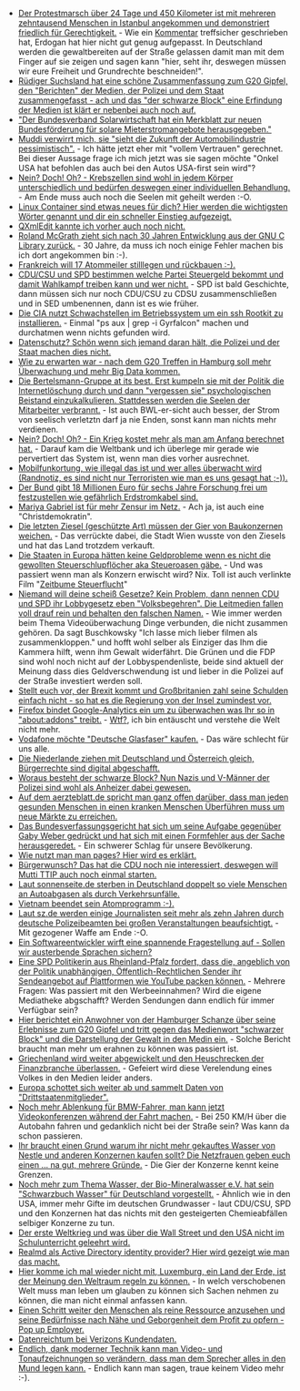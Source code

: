 * [Der Protestmarsch über 24 Tage und 450 Kilometer ist mit mehreren zehntausend Menschen in Istanbul angekommen und demonstriert friedlich für Gerechtigkeit.](https://www.heise.de/tp/features/Istanbul-Millionen-demonstrieren-fuer-Gerechtigkeit-3767738.html) - Wie ein [Kommentar](https://www.heise.de/forum/Telepolis/Kommentare/Istanbul-Millionen-demonstrieren-fuer-Gerechtigkeit/das-kommt-davon-wenn-man-alle-gewaltbereiten-Gruppen-ins-Gefaengnis-sperrt/posting-30676963/show/) treffsicher geschrieben hat, Erdogan hat hier nicht gut genug aufgepasst. In Deutschland werden die gewaltbereiten auf der Straße gelassen damit man mit dem Finger auf sie zeigen und sagen kann "hier, seht ihr, deswegen müssen wir eure Freiheit und Grundrechte beschneiden!".
* [Rüdiger Suchsland hat eine schöne Zusammenfassung zum G20 Gipfel, den "Berichten" der Medien, der Polizei und dem Staat zusammengefasst - ach und das "der schwarze Block" eine Erfindung der Medien ist klärt er nebenbei auch noch auf.](https://www.heise.de/tp/features/Ins-Auge-des-Betrachters-3767731.html)
* ["Der Bundesverband Solarwirtschaft hat ein Merkblatt zur neuen Bundesförderung für solare Mieterstromangebote herausgegeben."](http://www.sonnenseite.com/de/energie/merkblatt-zur-neuen-mieterstrom-foerderung-veroeffentlicht.html)
* [Muddi verwirrt mich, sie "sieht die Zukunft der Automobilindustrie pessimistisch".](https://www.golem.de/news/deutschland-merkel-sieht-zukunft-der-autoindustrie-pessimistisch-1707-128813.html) - Ich hätte jetzt eher mit "vollem Vertrauen" gerechnet. Bei dieser Aussage frage ich mich jetzt was sie sagen möchte "Onkel USA hat befohlen das auch bei den Autos USA-first sein wird"?
* [Nein? Doch! Oh? - Krebszellen sind wohl in jedem Körper unterschiedlich und bedürfen deswegen einer individuellen Behandlung.]( TestActiveDeletionLimitBatchjobFactory_172.16.26.128-30678_product) - Am Ende muss auch noch die Seelen mit geheilt werden :-O.
* [Linux Container sind etwas neues für dich? Hier werden die wichtigsten Wörter genannt und dir ein schneller Einstieg aufgezeigt.](https://opensource.com/article/17/7/how-linux-containers-evolved)
* [QXmlEdit kannte ich vorher auch noch nicht.](https://opensource.com/article/17/7/7-ways-handle-xml-qxmledit)
* [Roland McGrath zieht sich nach 30 Jahren Entwicklung aus der GNU C Library zurück.](https://www.heise.de/developer/meldung/GNU-C-Library-Roland-McGrath-zieht-sich-zurueck-3767790.html) - 30 Jahre, da muss ich noch einige Fehler machen bis ich dort angekommen bin :-).
* [Frankreich will 17 Atommeiler stilllegen und rückbauen :-).](https://www.heise.de/newsticker/meldung/Frankreich-koennte-bis-zu-17-Atomreaktoren-abschalten-3767988.html)
* [CDU/CSU und SPD bestimmen welche Partei Steuergeld bekommt und damit Wahlkampf treiben kann und wer nicht.](https://www.heise.de/tp/features/Verfassungsfeindlichen-Parteien-soll-Steuergeld-verwehrt-bleiben-3767861.html) - SPD ist bald Geschichte, dann müssen sich nur noch CDU/CSU zu CDSU zusammenschließen und in SED umbenennen, dann ist es wie früher.
* [Die CIA nutzt Schwachstellen im Betriebssystem um ein ssh Rootkit zu installieren.](https://www.pro-linux.de/news/1/24924/cia-programme-zum-stehlen-von-anmeldedaten-auch-f%C3%BCr-linux.html) - Einmal "ps aux | grep -i Gyrfalcon" machen und durchatmen wenn nichts gefunden wird.
* [Datenschutz? Schön wenn sich jemand daran hält, die Polizei und der Staat machen dies nicht.](https://www.golem.de/news/g20-hinweisportal-der-polizei-hamburg-hat-rechtliche-probleme-1707-128829.html)
* [Wie zu erwarten war - nach dem G20 Treffen in Hamburg soll mehr Überwachung und mehr Big Data kommen.](https://www.heise.de/newsticker/meldung/G20-Krawalle-Koalitionspolitiker-wollen-umfassende-europaeische-Extremistendatei-3768285.html)
* [Die Bertelsmann-Gruppe at its best. Erst kumpeln sie mit der Politik die Internetlöschung durch und dann "vergessen sie" psychologischen Beistand einzukalkulieren. Stattdessen werden die Seelen der Mitarbeiter verbrannt.](https://www.heise.de/newsticker/meldung/Alltag-im-Facebook-Loeschteam-Nach-der-ersten-Enthauptung-geheult-3768497.html) - Ist auch BWL-er-sicht auch besser, der Strom von seelisch verletztn darf ja nie Enden, sonst kann man nichts mehr verdienen.
* [Nein? Doch! Oh? - Ein Krieg kostet mehr als man am Anfang berechnet hat.](https://www.heise.de/tp/features/Weltbank-berechnet-die-Kosten-des-Syrien-Kriegs-3768489.html) - Darauf kam die Weltbank und ich überlege mir gerade wie pervertiert das System ist, wenn man dies vorher ausrechnet.
* [Mobilfunkortung, wie illegal das ist und wer alles überwacht wird (Randnotiz, es sind nicht nur Terroristen wie man es uns gesagt hat ;-)).](https://www.golem.de/news/handyortung-wir-ahnungslosen-insassen-der-funkzelle-1707-128837.html)
* [Der Bund gibt 18 Millionen Euro für sechs Jahre Forschung frei um festzustellen wie gefährlich Erdstromkabel sind.](https://www.heise.de/newsticker/meldung/Bund-laesst-moegliche-Gesundheitsrisiken-von-Stromleitungen-erforschen-3768739.html)
* [Mariya Gabriel ist für mehr Zensur im Netz.](https://www.heise.de/newsticker/meldung/Neue-EU-Digitalkommissarin-Oettinger-Nachfolgerin-Gabriel-ist-im-Amt-3769152.html) - Ach ja, ist auch eine "Christdemokratin".
* [Die letzten Ziesel (geschützte Art) müssen der Gier von Baukonzernen weichen.](https://netzfrauen.org/2017/07/11/ziesel/) - Das verrückte dabei, die Stadt Wien wusste von den Ziesels und hat das Land trotzdem verkauft.
* [Die Staaten in Europa hätten keine Geldprobleme wenn es nicht die gewollten Steuerschlupflöcher aka Steueroasen gäbe.](https://netzfrauen.org/2017/07/11/steuerflucht/) - Und was passiert wenn man als Konzern erwischt wird? Nix. Toll ist auch verlinkte Film "[Zeitbume Steuerflucht](http://www.arte.tv/guide/de/047158-000/zeitbombe-steuerflucht)"
* [Niemand will deine scheiß Gesetze? Kein Problem, dann nennen CDU und SPD ihr Lobbygesetz eben "Volksbegehren". Die Leitmedien fallen voll drauf rein und behalten den falschen Namen.](https://www.heise.de/newsticker/meldung/Volksbegehren-Bis-zu-2500-Kameras-an-gefaehrlichen-Orten-in-Berlin-3769501.html) - Wie immer werden beim Thema Videoüberwachung Dinge verbunden, die nicht zusammen gehören. Da sagt Buschkowsky "Ich lasse mich lieber filmen als zusammenkloppen." und hofft wohl selber als Einziger das Ihm die Kammera hilft, wenn ihm Gewalt widerfährt. Die Grünen und die FDP sind wohl noch nicht auf der Lobbyspendenliste, beide sind aktuell der Meinung dass dies Geldverschwendung ist und lieber in die Polizei auf der Straße investiert werden soll.
* [Stellt euch vor, der Brexit kommt und Großbritanien zahl seine Schulden einfach nicht - so hat es die Regierung von der Insel zumindest vor.](https://blog.fefe.de/?ts=a79b84c8)
* [Firefox bindet Google-Analytics ein um zu überwachen was Ihr so in "about:addons" treibt.](https://twitter.com/NicolasPetton/status/884694176515936256) - [Wtf?](https://tuxproject.de/blog/2017/02/chromefox-ende/), ich bin entäuscht und verstehe die Welt nicht mehr.
* [Vodafone möchte "Deutsche Glasfaser" kaufen.](https://www.golem.de/news/festnetz-vodafone-will-offenbar-deutsche-glasfaser-kaufen-1707-128887.html) - Das wäre schlecht für uns alle.
* [Die Niederlande ziehen mit Deutschland und Österreich gleich, Bürgerrechte sind digital abgeschafft.](https://www.heise.de/newsticker/meldung/Niederlande-verabschieden-umstrittenes-Abhoergesetz-3770403.html)
* [Woraus besteht der schwarze Block? Nun Nazis und V-Männer der Polizei sind wohl als Anheizer dabei gewesen.](https://www.heise.de/tp/news/Und-wer-war-noch-so-im-Schwarzen-Block-in-Hamburg-3770308.html)
* [Auf dem aerzteblatt.de spricht man ganz offen darüber, dass man jeden gesunden Menschen in einen kranken Menschen Überführen muss um neue Märkte zu erreichen.](http://npr.news.eulu.info/2017/07/12/der-arzt-als-trojanisches-pferd-verschwoerungstheorie-nein-hier-der-beweis/)
* [Das Bundesverfassungsgericht hat sich um seine Aufgabe gegenüber Gaby Weber gedrückt und hat sich mit einen Formfehler aus der Sache herausgeredet.](https://blog.fefe.de/?ts=a798c2cd) - Ein schwerer Schlag für unsere Bevölkerung.
* [Wie nutzt man man pages? Hier wird es erklärt.](https://opensource.com/article/17/7/using-man-pages)
* [Bürgerwunsch? Das hat die CDU noch nie interessiert, deswegen will Mutti TTIP auch noch einmal starten.](https://www.heise.de/newsticker/meldung/Merkel-will-TTIP-Neustart-Plaedoyer-fuer-Freihandel-3769625.html)
* [Laut sonnenseite.de sterben in Deutschland doppelt so viele Menschen an Autoabgasen als durch Verkehrsunfälle.](http://www.sonnenseite.com/de/umwelt/unter-terrorismusverdacht.html)
* [Vietnam beendet sein Atomprogramm :-).](http://www.sonnenseite.com/de/politik/vietnam-beendet-sein-atomprogramm.html)
* [Laut sz.de werden einige Journalisten seit mehr als zehn Jahren durch deutsche Polizeibeamten bei großen Veranstaltungen beaufsichtigt.](https://blog.fefe.de/?ts=a79851c4) - Mit gezogener Waffe am Ende :-O.
* [Ein Softwareentwickler wirft eine spannende Fragestellung auf - Sollen wir austerbende Sprachen sichern?](https://opensource.com/article/17/7/half-world-languages-dying-save-them)
* [Eine SPD Politikerin aus Rheinland-Pfalz fordert, dass die, angeblich von der Politik unabhängigen, Öffentlich-Rechtlichen Sender ihr Sendeangebot auf Plattformen wie YouTube packen können.](https://www.golem.de/news/malu-dreyer-ard-und-zdf-wollen-bei-youtube-aktiver-werden-1707-128895.html) - Mehrere Fragen: Was passiert mit den Werbeeinnahmen? Wird die eigene Mediatheke abgschafft? Werden Sendungen dann endlich für immer Verfügbar sein?
* [Hier berichtet ein Anwohner von der Hamburger Schanze über seine Erlebnisse zum G20 Gipfel und tritt gegen das Medienwort "schwarzer Block" und die Darstellung der Gewalt in den Medin ein.](http://npr.news.eulu.info/2017/07/13/moderne-g20-polizeiarbeit-ein-klima-der-angst-ohnmacht-und-wut/?pk_campaign=feed&pk_kwd=moderne-g20-polizeiarbeit-ein-klima-der-angst-ohnmacht-und-wut) - Solche Bericht braucht man mehr um erahnen zu können was passiert ist.
* [Griechenland wird weiter abgewickelt und den Heuschrecken der Finanzbranche überlassen.](https://www.heise.de/tp/features/Das-Defizitverfahren-gegen-Griechenland-wird-abgeschlossen-3770575.html) - Gefeiert wird diese Verelendung eines Volkes in den Medien leider anders.
* [Europa schottet sich weiter ab und sammelt Daten von "Drittstaatenmitglieder".](https://www.heise.de/newsticker/meldung/Smart-Borders-Gruenes-Licht-fuer-biometrische-Grenzkontrollen-im-EU-Parlament-3770932.html)
* [Noch mehr Ablenkung für BMW-Fahrer, man kann jetzt Videokonferenzen während der Fahrt machen.](https://www.golem.de/news/arbeiten-beim-pendeln-5er-bmw-mit-skype-anbindung-fuer-die-konferenz-unterwegs-1707-128914.html) - Bei 250 KM/H über die Autobahn fahren und gedanklich nicht bei der Straße sein? Was kann da schon passieren.
* [Ihr braucht einen Grund warum ihr nicht mehr gekauftes Wasser von Nestle und anderen Konzernen kaufen sollt? Die Netzfrauen geben euch einen ... na gut, mehrere Gründe.](https://netzfrauen.org/2017/07/14/nestle-flint/) - Die Gier der Konzerne kennt keine Grenzen.
* [Noch mehr zum Thema Wasser, der Bio-Mineralwasser e.V. hat sein "Schwarzbuch Wasser" für Deutschland vorgestellt.](http://www.sonnenseite.com/de/umwelt/qualitaetsgemeinschaft-bio-mineralwasser-e.v.-veroeffentlicht-schwarzbuch-wasser.html) - Ähnlich wie in den USA, immer mehr Gifte im deutschen Grundwasser - laut CDU/CSU, SPD und den Konzernen hat das nichts mit den gesteigerten Chemieabfällen selbiger Konzerne zu tun.
* [Der erste Weltkrieg und was über die Wall Street und den USA nicht im Schulunterricht geleehrt wird.](https://www.heise.de/tp/features/Der-Kriegseintritt-der-USA-1917-3771284.html)
* [Realmd als Active Directory identity provider? Hier wird gezeigt wie man das macht.](https://www.percona.com/blog/2017/07/13/setting-percona-pam-active-directory-external-authentication/)
* [Hier komme ich mal wieder nicht mit, Luxemburg, ein Land der Erde, ist der Meinung den Weltraum regeln zu können.](https://www.heise.de/newsticker/meldung/Bodenschaetze-aus-dem-All-Luxemburg-regelt-Bergbau-im-Weltraum-3771151.html) - In welch verschobenen Welt muss man leben um glauben zu können sich Sachen nehmen zu können, die man nicht einmal anfassen kann.
* [Einen Schritt weiter den Menschen als reine Ressource anzusehen und seine Bedürfnisse nach Nähe und Geborgenheit dem Profit zu opfern - Pop up Employer.](https://blog.fefe.de/?ts=a7995bf4)
* [Datenreichtum bei Verizons Kundendaten.](https://www.heise.de/security/meldung/Daten-von-Millionen-Verizon-Kunden-waren-ungeschuetzt-3770874.html)
* [Endlich, dank moderner Technik kann man Video- und Tonaufzeichnungen so verändern, dass man dem Sprecher alles in den Mund legen kann.](https://www.heise.de/newsticker/meldung/Fake-Speech-KI-hilft-beim-Aendern-von-Lippenbewegungen-3770821.html) - Endlich kann man sagen, traue keinem Video mehr :-).
